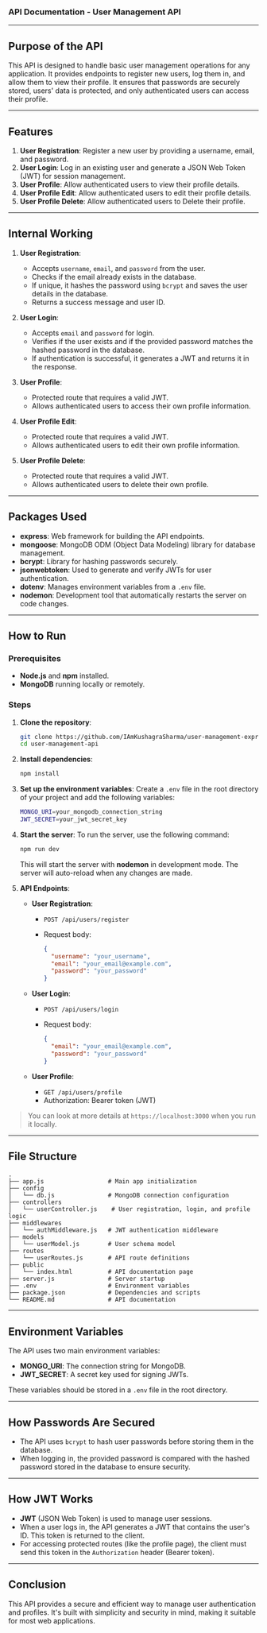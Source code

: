 ### API Documentation - User Management API

---

## Purpose of the API

This API is designed to handle basic user management operations for any application. It provides endpoints to register new users, log them in, and allow them to view their profile. It ensures that passwords are securely stored, users' data is protected, and only authenticated users can access their profile.

---

## Features

1. **User Registration**: Register a new user by providing a username, email, and password.
2. **User Login**: Log in an existing user and generate a JSON Web Token (JWT) for session management.
3. **User Profile**: Allow authenticated users to view their profile details.
4. **User Profile Edit**: Allow authenticated users to edit their profile details.
5. **User Profile Delete**: Allow authenticated users to Delete their profile.

---

## Internal Working

1. **User Registration**:

   - Accepts `username`, `email`, and `password` from the user.
   - Checks if the email already exists in the database.
   - If unique, it hashes the password using `bcrypt` and saves the user details in the database.
   - Returns a success message and user ID.

2. **User Login**:

   - Accepts `email` and `password` for login.
   - Verifies if the user exists and if the provided password matches the hashed password in the database.
   - If authentication is successful, it generates a JWT and returns it in the response.

3. **User Profile**:

   - Protected route that requires a valid JWT.
   - Allows authenticated users to access their own profile information.

4. **User Profile Edit**:

   - Protected route that requires a valid JWT.
   - Allows authenticated users to edit their own profile information.

5. **User Profile Delete**:
   - Protected route that requires a valid JWT.
   - Allows authenticated users to delete their own profile.

---

## Packages Used

- **express**: Web framework for building the API endpoints.
- **mongoose**: MongoDB ODM (Object Data Modeling) library for database management.
- **bcrypt**: Library for hashing passwords securely.
- **jsonwebtoken**: Used to generate and verify JWTs for user authentication.
- **dotenv**: Manages environment variables from a `.env` file.
- **nodemon**: Development tool that automatically restarts the server on code changes.

---

## How to Run

### Prerequisites

- **Node.js** and **npm** installed.
- **MongoDB** running locally or remotely.

### Steps

1. **Clone the repository**:

   ```bash
   git clone https://github.com/IAmKushagraSharma/user-management-express-api.git
   cd user-management-api
   ```

2. **Install dependencies**:

   ```bash
   npm install
   ```

3. **Set up the environment variables**:
   Create a `.env` file in the root directory of your project and add the following variables:

   ```bash
   MONGO_URI=your_mongodb_connection_string
   JWT_SECRET=your_jwt_secret_key
   ```

4. **Start the server**:
   To run the server, use the following command:

   ```bash
   npm run dev
   ```

   This will start the server with **nodemon** in development mode. The server will auto-reload when any changes are made.

5. **API Endpoints**:

   - **User Registration**:

     - `POST /api/users/register`
     - Request body:

       ```json
       {
         "username": "your_username",
         "email": "your_email@example.com",
         "password": "your_password"
       }
       ```

   - **User Login**:

     - `POST /api/users/login`
     - Request body:

       ```json
       {
         "email": "your_email@example.com",
         "password": "your_password"
       }
       ```

   - **User Profile**:
     - `GET /api/users/profile`
     - Authorization: Bearer token (JWT)

> You can look at more details at `https://localhost:3000` when you run it locally.

---

## File Structure

```plaintext
.
├── app.js                  # Main app initialization
├── config
│   └── db.js               # MongoDB connection configuration
├── controllers
│   └── userController.js    # User registration, login, and profile logic
├── middlewares
│   └── authMiddleware.js   # JWT authentication middleware
├── models
│   └── userModel.js        # User schema model
├── routes
│   └── userRoutes.js       # API route definitions
├── public
│   └── index.html          # API documentation page
├── server.js               # Server startup
├── .env                    # Environment variables
├── package.json            # Dependencies and scripts
└── README.md               # API documentation
```

---

## Environment Variables

The API uses two main environment variables:

- **MONGO_URI**: The connection string for MongoDB.
- **JWT_SECRET**: A secret key used for signing JWTs.

These variables should be stored in a `.env` file in the root directory.

---

## How Passwords Are Secured

- The API uses `bcrypt` to hash user passwords before storing them in the database.
- When logging in, the provided password is compared with the hashed password stored in the database to ensure security.

---

## How JWT Works

- **JWT** (JSON Web Token) is used to manage user sessions.
- When a user logs in, the API generates a JWT that contains the user's ID. This token is returned to the client.
- For accessing protected routes (like the profile page), the client must send this token in the `Authorization` header (Bearer token).

---

## Conclusion

This API provides a secure and efficient way to manage user authentication and profiles. It's built with simplicity and security in mind, making it suitable for most web applications.
